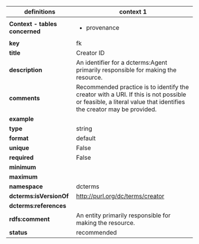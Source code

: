 

| definitions | context 1 |
|-|-|
| **Context - tables concerned** | <ul><li>provenance</li></ul> |
| **key** | fk |
| **title** | Creator ID |
| **description** | An identifier for a dcterms:Agent primarily responsible for making the resource. |
| **comments** | Recommended practice is to identify the creator with a URI. If this is not possible or feasible, a literal value that identifies the creator may be provided. |
| **example** |  |
| **type** | string |
| **format** | default |
| **unique** | False |
| **required** | False |
| **minimum** |  |
| **maximum** |  |
| **namespace** | dcterms |
| **dcterms:isVersionOf** | http://purl.org/dc/terms/creator |
| **dcterms:references** |  |
| **rdfs:comment** | An entity primarily responsible for making the resource. |
| **status** | recommended |
